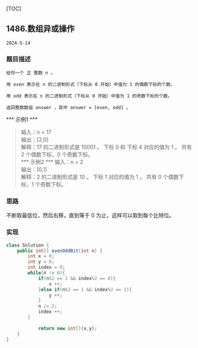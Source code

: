 [TOC]
## 1486.数组异或操作

```
2024-5-14
```
### 题目描述
```
给你一个 正 整数 n 。

用 even 表示在 n 的二进制形式（下标从 0 开始）中值为 1 的偶数下标的个数。

用 odd 表示在 n 的二进制形式（下标从 0 开始）中值为 1 的奇数下标的个数。

返回整数数组 answer ，其中 answer = [even, odd] 。
```
*** 示例1 ***
> 输入：n = 17   
> 输出：[2,0]                         
> 解释：17 的二进制形式是 10001 。 
下标 0 和 下标 4 对应的值为 1 。 
共有 2 个偶数下标，0 个奇数下标。          
*** 示例2 ***
> 输入：n = 2     
> 输出：[0,1]          
> 解释：2 的二进制形式是 10 。 
下标 1 对应的值为 1 。 
共有 0 个偶数下标，1 个奇数下标。                    
 
### 思路
不断取最低位，然后右移，直到等于 0 为止，这样可以取到每个比特位。
### 实现
```java
class Solution {
    public int[] evenOddBit(int n) {
        int x = 0;
        int y = 0;
        int index = 0;
        while(n != 0){
            if(n%2 == 1 && index%2 == 0){
                x ++;
            }else if(n%2 == 1 && index%2 == 1){
                y ++;
            }
            n /= 2;
            index ++;
        }
        
            return new int[]{x,y};
    }
}
```